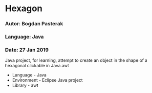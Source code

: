 # Hexagon
### Autor: Bogdan Pasterak
### Language: Java
### Date: 27 Jan 2019
 Java project, for learning, attempt to create an object in the shape of a hexagonal clickable in Java awt
- Language - Java
- Environment - Eclipse Java project
- Library - awt
